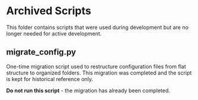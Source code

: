 # Archived Scripts

This folder contains scripts that were used during development but are no longer needed for active development.

## migrate_config.py
One-time migration script used to restructure configuration files from flat structure to organized folders. This migration was completed and the script is kept for historical reference only.

**Do not run this script** - the migration has already been completed.

